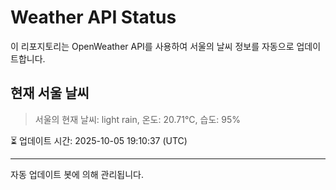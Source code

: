 
# Weather API Status

이 리포지토리는 OpenWeather API를 사용하여 서울의 날씨 정보를 자동으로 업데이트합니다.

## 현재 서울 날씨
> 서울의 현재 날씨: light rain, 온도: 20.71°C, 습도: 95%

⏳ 업데이트 시간: 2025-10-05 19:10:37 (UTC)

---
자동 업데이트 봇에 의해 관리됩니다.
